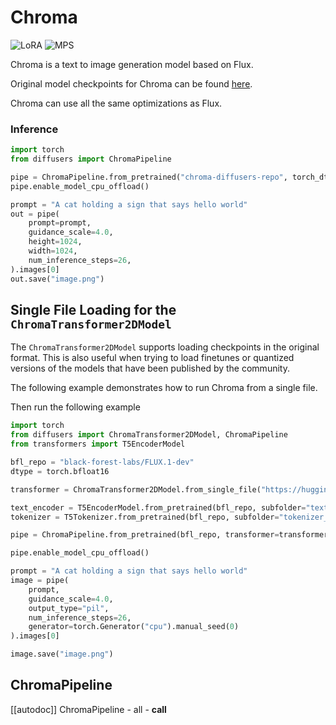 <!--Copyright 2024 The HuggingFace Team. All rights reserved.

Licensed under the Apache License, Version 2.0 (the "License"); you may not use this file except in compliance with
the License. You may obtain a copy of the License at

http://www.apache.org/licenses/LICENSE-2.0

Unless required by applicable law or agreed to in writing, software distributed under the License is distributed on
an "AS IS" BASIS, WITHOUT WARRANTIES OR CONDITIONS OF ANY KIND, either express or implied. See the License for the
specific language governing permissions and limitations under the License.
-->

# Chroma

<div class="flex flex-wrap space-x-1">
  <img alt="LoRA" src="https://img.shields.io/badge/LoRA-d8b4fe?style=flat"/>
  <img alt="MPS" src="https://img.shields.io/badge/MPS-000000?style=flat&logo=apple&logoColor=white%22">
</div>

Chroma is a text to image generation model based on Flux.

Original model checkpoints for Chroma can be found [here](https://huggingface.co/lodestones/Chroma).

<Tip>

Chroma can use all the same optimizations as Flux.


### Inference

```python
import torch
from diffusers import ChromaPipeline

pipe = ChromaPipeline.from_pretrained("chroma-diffusers-repo", torch_dtype=torch.bfloat16)
pipe.enable_model_cpu_offload()

prompt = "A cat holding a sign that says hello world"
out = pipe(
    prompt=prompt,
    guidance_scale=4.0,
    height=1024,
    width=1024,
    num_inference_steps=26,
).images[0]
out.save("image.png")
```

## Single File Loading for the `ChromaTransformer2DModel`

The `ChromaTransformer2DModel` supports loading checkpoints in the original format. This is also useful when trying to load finetunes or quantized versions of the models that have been published by the community.

The following example demonstrates how to run Chroma from a single file.

Then run the following example

```python
import torch
from diffusers import ChromaTransformer2DModel, ChromaPipeline
from transformers import T5EncoderModel

bfl_repo = "black-forest-labs/FLUX.1-dev"
dtype = torch.bfloat16

transformer = ChromaTransformer2DModel.from_single_file("https://huggingface.co/lodestones/Chroma/blob/main/chroma-unlocked-v35.safetensors", torch_dtype=dtype)

text_encoder = T5EncoderModel.from_pretrained(bfl_repo, subfolder="text_encoder_2", torch_dtype=dtype)
tokenizer = T5Tokenizer.from_pretrained(bfl_repo, subfolder="tokenizer_2", torch_dtype=dtype)

pipe = ChromaPipeline.from_pretrained(bfl_repo, transformer=transformer, text_encoder=text_encoder, tokenizer=tokenizer, torch_dtype=dtype)

pipe.enable_model_cpu_offload()

prompt = "A cat holding a sign that says hello world"
image = pipe(
    prompt,
    guidance_scale=4.0,
    output_type="pil",
    num_inference_steps=26,
    generator=torch.Generator("cpu").manual_seed(0)
).images[0]

image.save("image.png")
```

## ChromaPipeline

[[autodoc]] ChromaPipeline
	- all
	- __call__
